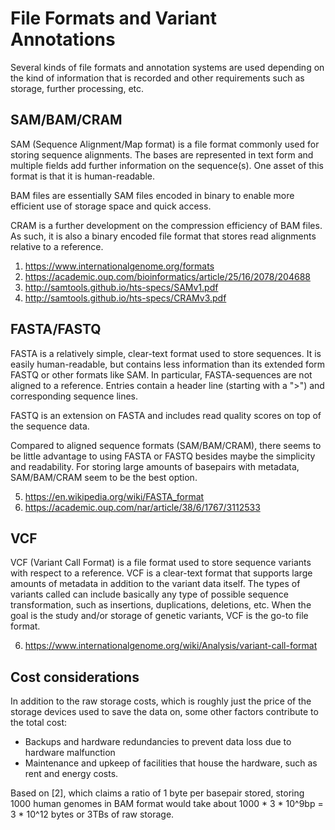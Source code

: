 # File Formats and Variant Annotations

Several kinds of file formats and annotation systems are used depending on the kind of information that is recorded and other requirements such as storage, further processing, etc.

## SAM/BAM/CRAM

SAM (Sequence Alignment/Map format) is a file format commonly used for storing sequence alignments. The bases are represented in text form and multiple fields add further information on the sequence(s). One asset of this format is that it is human-readable.

BAM files are essentially SAM files encoded in binary to enable more efficient use of storage space and quick access.

CRAM is a further development on the compression efficiency of BAM files. As such, it is also a binary encoded file format that stores read alignments relative to a reference.

1. https://www.internationalgenome.org/formats
2. https://academic.oup.com/bioinformatics/article/25/16/2078/204688
3. http://samtools.github.io/hts-specs/SAMv1.pdf
4. http://samtools.github.io/hts-specs/CRAMv3.pdf

## FASTA/FASTQ

FASTA is a relatively simple, clear-text format used to store sequences. It is easily human-readable, but contains less information than its extended form FASTQ or other formats like SAM. In particular, FASTA-sequences are not aligned to a reference. Entries contain a header line (starting with a ">") and corresponding sequence lines.

FASTQ is an extension on FASTA and includes read quality scores on top of the sequence data.

Compared to aligned sequence formats (SAM/BAM/CRAM), there seems to be little advantage to using FASTA or FASTQ besides maybe the simplicity and readability. For storing large amounts of basepairs with metadata, SAM/BAM/CRAM seem to be the best option.

5. https://en.wikipedia.org/wiki/FASTA_format
6. https://academic.oup.com/nar/article/38/6/1767/3112533

## VCF

VCF (Variant Call Format) is a file format used to store sequence variants with respect to a reference. VCF is a clear-text format that supports large amounts of metadata in addition to the variant data itself. The types of variants called can include basically any type of possible sequence transformation, such as insertions, duplications, deletions, etc. When the goal is the study and/or storage of genetic variants, VCF is the go-to file format.

6. https://www.internationalgenome.org/wiki/Analysis/variant-call-format

## Cost considerations

In addition to the raw storage costs, which is roughly just the price of the storage devices used to save the data on, some other factors contribute to the total cost:

* Backups and hardware redundancies to prevent data loss due to hardware malfunction
* Maintenance and upkeep of facilities that house the hardware, such as rent and energy costs.

Based on [2], which claims a ratio of 1 byte per basepair stored, storing 1000 human genomes in BAM format would take about 1000 * 3 * 10^9bp = 3 * 10^12 bytes or 3TBs of raw storage.
